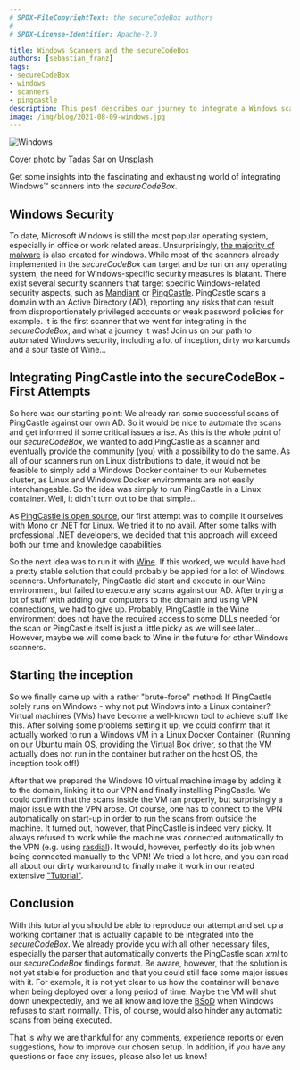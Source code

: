 ```yaml
---
# SPDX-FileCopyrightText: the secureCodeBox authors
#
# SPDX-License-Identifier: Apache-2.0

title: Windows Scanners and the secureCodeBox
authors: [sebastian_franz]
tags:
- secureCodeBox
- windows
- scanners
- pingcastle
description: This post describes our journey to integrate a Windows scanner into the scb.
image: /img/blog/2021-08-09-windows.jpg
---
```


![Windows](/img/blog/2021-08-09-windows.jpg)

Cover photo by [Tadas Sar](https://unsplash.com/@stadsa) on [Unsplash](https://unsplash.com/photos/T01GZhBSyMQ).

Get some insights into the fascinating and exhausting world of integrating Windows™ scanners into the _secureCodeBox_.

<!--truncate-->

## Windows Security

To date, Microsoft Windows is still the most popular operating system, especially in office or work related areas.
Unsurprisingly, [the majority of malware](https://www.statista.com/statistics/680943/malware-os-distribution/) is also created for windows.
While most of the scanners already implemented in the _secureCodeBox_ can target and be run on any operating system,
the need for Windows-specific security measures is blatant.
There exist several security scanners that target specific Windows-related security aspects, such as 
[Mandiant](https://www.fireeye.com/mandiant.html) or [PingCastle](https://pingcastle.com/).
PingCastle scans a domain with an Active Directory (AD), reporting any risks that can result from disproportionately 
privileged accounts or weak password policies for example. 
It is the first scanner that we went for integrating in the _secureCodeBox_, and what a journey it was!
Join us on our path to automated Windows security, including a lot of inception, dirty workarounds and a sour taste of
Wine...

## Integrating PingCastle into the secureCodeBox - First Attempts

So here was our starting point: We already ran some successful scans of PingCastle against our own AD. So it would
be nice to automate the scans and get informed if some critical issues arise. As this is the whole point of our
_secureCodeBox_, we wanted to add PingCastle as a scanner and eventually provide the community (you) with a possibility
to do the same. 
As all of our scanners run on Linux distributions to date, it would not be feasible to simply add a Windows Docker
container to our Kubernetes cluster, as Linux and Windows Docker environments are not easily interchangeable.
So the idea was simply to run PingCastle in a Linux container. Well, it didn't turn out to be that simple...

As [PingCastle is open source](https://github.com/vletoux/pingcastle), our first attempt was to compile it ourselves
with Mono or .NET for Linux. We tried it to no avail. After some talks with professional .NET developers, we decided
that this approach will exceed both our time and knowledge capabilities. 

So the next idea was to run it with [Wine](https://wiki.ubuntuusers.de/Wine/). If this worked, we would have had a pretty
stable solution that could probably be applied for a lot of Windows scanners. Unfortunately, PingCastle did start
and execute in our Wine environment, but failed to execute any scans against our AD. After trying a lot of stuff
with adding our computers to the domain and using VPN connections, we had to give up. Probably, PingCastle in the
Wine environment does not have the required access to some DLLs needed for the scan or PingCastle itself is just a 
little picky as we will see later... 
However, maybe we will come back to Wine in the future for other Windows scanners.

## Starting the inception

So we finally came up with a rather "brute-force" method: If PingCastle solely runs on Windows - why not put Windows
into a Linux container? Virtual machines (VMs) have become a well-known tool to achieve stuff like this. After solving some
problems setting it up, we could confirm that it actually worked to run a Windows VM in a Linux Docker Container!
(Running on our Ubuntu main OS, providing the [Virtual Box](https://www.virtualbox.org/) driver, so that the VM 
actually does not run in the container but rather on the host OS, the inception took off!)

After that we prepared the Windows 10 virtual machine image by adding it to the domain, linking it to our VPN and 
finally installing PingCastle. We could confirm that the scans inside the VM ran properly, but surprisingly a major
issue with the VPN arose. Of course, one has to connect to the VPN automatically on start-up in order to run the scans
from outside the machine. It turned out, however, that PingCastle is indeed very picky. It always refused to work
while the machine was connected automatically to the VPN 
(e.g. using [rasdial](https://docs.microsoft.com/en-us/previous-versions/windows/it-pro/windows-server-2012-r2-and-2012/ff859533(v=ws.11))).
It would, however, perfectly do its job when being connected manually to the VPN! 
We tried a lot here, and you can read all about our dirty workaround to finally make it work in our related extensive
["Tutorial"](https://github.com/secureCodeBox/secureCodeBox/blob/pingcastle/scanners/pingcastle/scanner/Tutorial.md).

## Conclusion

With this tutorial you should be able to reproduce our attempt and set up a working container that is actually 
capable to be integrated into the _secureCodeBox_. We already provide you with all other necessary files, especially
the parser that automatically converts the PingCastle scan *xml* to our _secureCodeBox_ findings format.
Be aware, however, that the solution is not yet stable for production and that you could still face some major issues 
with it. For example, it is not yet clear to us how the container will behave when being deployed over a long period
of time. Maybe the VM will shut down unexpectedly, and we all know and love the [BSoD](https://en.wikipedia.org/wiki/Blue_screen_of_death) 
when Windows refuses to start normally. This, of course, would also hinder any automatic scans from being executed.

That is why we are thankful for any comments, experience reports or even suggestions, how to improve our chosen
setup. In addition, if you have any questions or face any issues, please also let us know!
